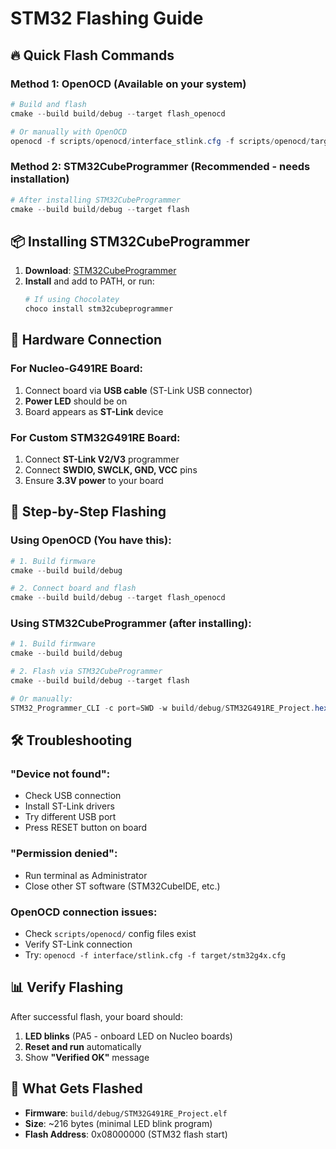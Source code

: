 # STM32 Flashing Guide

## 🔥 Quick Flash Commands

### Method 1: OpenOCD (Available on your system)
```powershell
# Build and flash
cmake --build build/debug --target flash_openocd

# Or manually with OpenOCD
openocd -f scripts/openocd/interface_stlink.cfg -f scripts/openocd/target_stm32g4x.cfg -c "program build/debug/STM32G491RE_Project.elf verify reset exit"
```

### Method 2: STM32CubeProgrammer (Recommended - needs installation)
```powershell
# After installing STM32CubeProgrammer
cmake --build build/debug --target flash
```

## 📦 Installing STM32CubeProgrammer

1. **Download**: [STM32CubeProgrammer](https://www.st.com/en/development-tools/stm32cubeprog.html)
2. **Install** and add to PATH, or run:
   ```powershell
   # If using Chocolatey
   choco install stm32cubeprogrammer
   ```

## 🔌 Hardware Connection

### For Nucleo-G491RE Board:
1. Connect board via **USB cable** (ST-Link USB connector)
2. **Power LED** should be on
3. Board appears as **ST-Link** device

### For Custom STM32G491RE Board:
1. Connect **ST-Link V2/V3** programmer
2. Connect **SWDIO, SWCLK, GND, VCC** pins
3. Ensure **3.3V power** to your board

## 🚀 Step-by-Step Flashing

### Using OpenOCD (You have this):
```powershell
# 1. Build firmware
cmake --build build/debug

# 2. Connect board and flash
cmake --build build/debug --target flash_openocd
```

### Using STM32CubeProgrammer (after installing):
```powershell
# 1. Build firmware  
cmake --build build/debug

# 2. Flash via STM32CubeProgrammer
cmake --build build/debug --target flash

# Or manually:
STM32_Programmer_CLI -c port=SWD -w build/debug/STM32G491RE_Project.hex -v -rst
```

## 🛠️ Troubleshooting

### "Device not found":
- Check USB connection
- Install ST-Link drivers
- Try different USB port
- Press RESET button on board

### "Permission denied":
- Run terminal as Administrator
- Close other ST software (STM32CubeIDE, etc.)

### OpenOCD connection issues:
- Check `scripts/openocd/` config files exist
- Verify ST-Link connection
- Try: `openocd -f interface/stlink.cfg -f target/stm32g4x.cfg`

## 📊 Verify Flashing

After successful flash, your board should:
1. **LED blinks** (PA5 - onboard LED on Nucleo boards)
2. **Reset and run** automatically
3. Show **"Verified OK"** message

## 🎯 What Gets Flashed

- **Firmware**: `build/debug/STM32G491RE_Project.elf`
- **Size**: ~216 bytes (minimal LED blink program)
- **Flash Address**: 0x08000000 (STM32 flash start)
